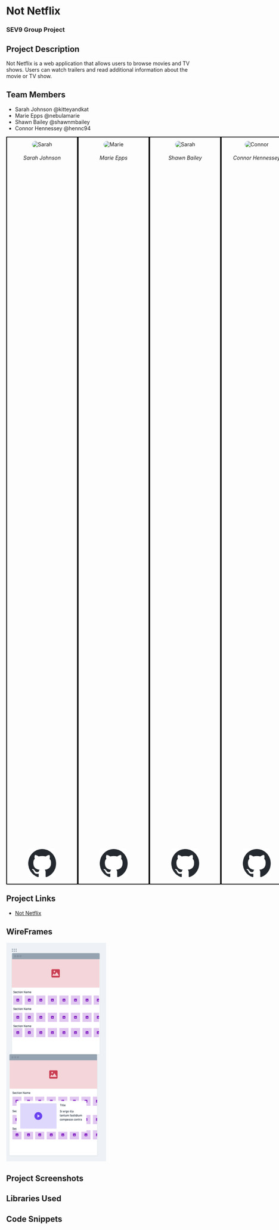 # Not Netflix

### SEV9 Group Project

## Project Description

Not Netflix is a web application that allows users to browse movies and TV shows. Users can watch trailers and read additional information about the movie or TV show.

## Team Members

- Sarah Johnson @kitteyandkat
- Marie Epps @nebulamarie
- Shawn Bailey @shawnmbailey
- Connor Hennessey @hennc94

<div style="width: 80vw; margin: 0 auto; height: 50vh; display: flex; justify-content: start; min-width: 500px; ">
    <div style="border: 2px black solid; width: 25%; height: 100%; display: flex; flex-direction: column; text-align:center; align-items: center; justify-content: space-between">
    <div> 
      <img src="https://avatars.githubusercontent.com/u/57220112?v=4" alt="Sarah" width="90%" style="border-radius: 9999px; margin-top: 10px;"/>
      <h6>Sarah Johnson</h6>
    </div>
    <a href="https://github.com/nebulamarie" alt="Sarah's Github">
      <img src="./public/github-mark.svg" alt="Github Invertocat" style="width: 75px; height: 75px; justify-self: end; margin-bottom: 15px;"/>
    </a>
  </div>
    <div style="border: 2px black solid; width: 25%; height: 100%; display: flex; flex-direction: column; text-align:center; align-items: center; justify-content: space-between">
    <div> 
      <img src="https://avatars.githubusercontent.com/u/115747807?v=4" alt="Marie" width="90%" style="border-radius: 9999px; margin-top: 10px;"/>
      <h6>Marie Epps</h6>
    </div>
    <a href="https://github.com/nebulamarie" alt="Marie's Github" >
      <img src="./public/github-mark.svg" alt="Github Invertocat" style="width: 75px; height: 75px; justify-self: end; margin-bottom: 15px;"/>
    </a>
  </div>
  <div style="border: 2px black solid; width: 25%; height: 100%; display: flex; flex-direction: column; text-align:center; align-items: center; justify-content: space-between">
    <div> 
      <img src="https://avatars.githubusercontent.com/u/115747805?v=4" alt="Sarah" width="90%" style="border-radius: 9999px; margin-top: 10px;"/>
      <h6>Shawn Bailey</h6>
    </div>
    <a href="https://github.com/shawnmbailey" alt="Shawn's Github">
      <img src="./public/github-mark.svg" alt="Github Invertocat" style="width: 75px; height: 75px; justify-self: end; margin-bottom: 15px;"/>
    </a>
  </div>
    <div style="border: 2px black solid; width: 25%; height: 100%; display: flex; flex-direction: column; text-align:center; align-items: center; justify-content: space-between">
    <div> 
      <img src="https://avatars.githubusercontent.com/u/115747770?v=4" alt="Connor" width="90%" style="border-radius: 9999px; margin-top: 10px;"/>
      <h6>Connor Hennessey</h6>
    </div>
    <a href="https://github.com/Hennc94" alt="Connor's Github" >
      <img src="./public/github-mark.svg" alt="Github Invertocat" style="width: 75px; height: 75px; justify-self: end; margin-bottom: 15px;"/>
    </a>
  </div>
</div>

## Project Links

- [Not Netflix](https://sev9-not-netflix.vercel.app/)

## WireFrames

![Wireframe](./public/wireframe.png)

## Project Screenshots

## Libraries Used

## Code Snippets

